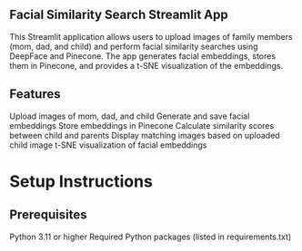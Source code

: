 ## Facial Similarity Search Streamlit App
This Streamlit application allows users to upload images of family members (mom, dad, and child) and perform facial similarity searches using DeepFace and Pinecone. The app generates facial embeddings, stores them in Pinecone, and provides a t-SNE visualization of the embeddings.

## Features
Upload images of mom, dad, and child
Generate and save facial embeddings
Store embeddings in Pinecone
Calculate similarity scores between child and parents
Display matching images based on uploaded child image
t-SNE visualization of facial embeddings
# Setup Instructions
## Prerequisites
Python 3.11 or higher
Required Python packages (listed in requirements.txt)
